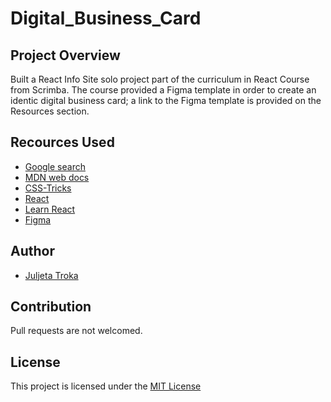 # Digital_Business_Card

## Project Overview
Built a React Info Site solo project part of the curriculum in React Course from Scrimba. 
The course provided a Figma template in order to create an identic digital business card;
a link to the Figma template is provided on the Resources section. 

## Recources Used
  - [Google search](https://www.google.com/)
  - [MDN web docs](https://developer.mozilla.org/en-US/)
  - [CSS-Tricks](https://css-tricks.com/)
  - [React](https://legacy.reactjs.org/)
  - [Learn React](https://scrimba.com/learn/learnreact)
  - [Figma](https://www.figma.com/file/rE4Th8aZ4pqBqdMk8yTjWh/Digital-Business-Card-(Copy)?type=design&mode=dev)

## Author 
  - [Juljeta Troka](https://www.linkedin.com/in/juljetatroka/)

## Contribution 
Pull requests are not welcomed.

## License 
This project is licensed under the [MIT License](/LICENSE)

